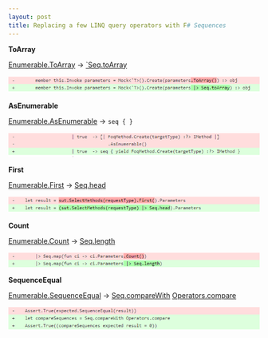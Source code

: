 ```yaml
---
layout: post
title: Replacing a few LINQ query operators with F# Sequences
---
```


**ToArray**

[Enumerable.ToArray](http://msdn.microsoft.com/en-us/library/bb298736.aspx) &#8594; [`Seq.toArray](http://msdn.microsoft.com/en-us/library/ee340263.aspx)

![Image](/images/articles/2013-10-24-replacing-a-few-linq-query-operators-with-fsharp-sequences-1.png)

**AsEnumerable**

[Enumerable.AsEnumerable](http://msdn.microsoft.com/en-us/library/bb335435.aspx) &#8594; `seq { }`

![Image](/images/articles/2013-10-24-replacing-a-few-linq-query-operators-with-fsharp-sequences-2.png)

**First**

[Enumerable.First](http://msdn.microsoft.com/en-us/library/bb291976.aspx) &#8594; [Seq.head](http://msdn.microsoft.com/en-us/library/ee340330.aspx)

![Image](/images/articles/2013-10-24-replacing-a-few-linq-query-operators-with-fsharp-sequences-3.png)

**Count**

[Enumerable.Count](http://msdn.microsoft.com/en-us/library/bb338038.aspx) &#8594; [Seq.length](http://msdn.microsoft.com/en-us/library/ee370547.aspx)

![Image](/images/articles/2013-10-24-replacing-a-few-linq-query-operators-with-fsharp-sequences-4.png)

**SequenceEqual**

[Enumerable.SequenceEqual](http://msdn.microsoft.com/en-us/library/bb348567.aspx) &#8594; [Seq.compareWith](http://msdn.microsoft.com/en-us/library/ee353659.aspx) [Operators.compare](http://msdn.microsoft.com/en-us/library/ee353429.aspx)

![Image](/images/articles/2013-10-24-replacing-a-few-linq-query-operators-with-fsharp-sequences-5.png)

